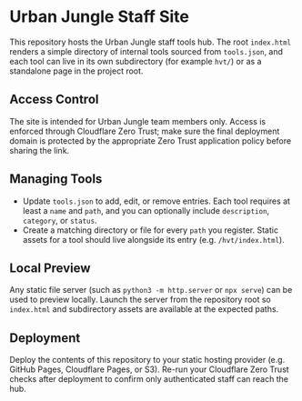 # Urban Jungle Staff Site

This repository hosts the Urban Jungle staff tools hub. The root `index.html` renders a simple directory of internal tools sourced from `tools.json`, and each tool can live in its own subdirectory (for example `hvt/`) or as a standalone page in the project root.

## Access Control

The site is intended for Urban Jungle team members only. Access is enforced through Cloudflare Zero Trust; make sure the final deployment domain is protected by the appropriate Zero Trust application policy before sharing the link.

## Managing Tools

- Update `tools.json` to add, edit, or remove entries. Each tool requires at least a `name` and `path`, and you can optionally include `description`, `category`, or `status`.
- Create a matching directory or file for every `path` you register. Static assets for a tool should live alongside its entry (e.g. `/hvt/index.html`).

## Local Preview

Any static file server (such as `python3 -m http.server` or `npx serve`) can be used to preview locally. Launch the server from the repository root so `index.html` and subdirectory assets are available at the expected paths.

## Deployment

Deploy the contents of this repository to your static hosting provider (e.g. GitHub Pages, Cloudflare Pages, or S3). Re-run your Cloudflare Zero Trust checks after deployment to confirm only authenticated staff can reach the hub.
